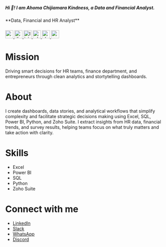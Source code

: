 <h5 align="left">Hi 👋! I am Ahoma Chijiamara Kindness, a Data and Financial Analyst.</h5>
**Data, Financial and HR Analyst**

###

<div align="left">
  <a href="mailto:kindnesschijiamara@gmail.com" target="_blank">
    <img src="https://img.shields.io/static/v1?message=Gmail&logo=gmail&label=&color=D14836&logoColor=white&labelColor=&style=plastic" height="25" alt="gmail logo"  />
  </a>
  <a href="https://discord.gg/622aRqDn" target="_blank">
    <img src="https://img.shields.io/static/v1?message=Discord&logo=discord&label=&color=7289DA&logoColor=white&labelColor=&style=plastic" height="25" alt="discord logo"  />
  </a>
  <a href="http://linkedin.com/in/ahoma-chijiamara-kindness-947310234" target="_blank">
    <img src="https://img.shields.io/static/v1?message=LinkedIn&logo=linkedin&label=&color=0077B5&logoColor=white&labelColor=&style=plastic" height="25" alt="linkedin logo"  />
  </a>
  <a href="https://wa.me/message/3CD3BPJEHDMMG1" target="_blank">
    <img src="https://img.shields.io/static/v1?message=Whatsapp&logo=whatsapp&label=&color=25D366&logoColor=white&labelColor=&style=plastic" height="25" alt="whatsapp logo"  />
  </a>
  <a href="https://join.slack.com/shareDM/zt-39lan6e82-s_6sWLL0lQeGmMg44lEajw" target="_blank">
    <img src="https://img.shields.io/static/v1?message=Slack&logo=slack&label=&color=4A154B&logoColor=white&labelColor=&style=plastic" height="25" alt="slack logo"  />
  </a>
  <img src="https://img.shields.io/static/v1?message=Youtube&logo=youtube&label=&color=FF0000&logoColor=white&labelColor=&style=plastic" height="25" alt="youtube logo"  />
</div>

###

# Mission
Driving smart decisions for HR teams, finance department, and entrepreneurs through clean analytics and stortytelling dashboards. 

# About
I create dashboards, data stories, and analytical workflows that simplify complexity and facilitate strategic decisions making using Excel, SQL, Power BI, Python, and Zoho Suite. I extract insights from HR data, financial trends, and survey results, helping teams focus on what truly matters and take action with clarity.

# Skills
* Excel
* Power BI
* SQL
* Python
* Zoho Suite

# Connect with me
- [LinkedIn](linkedin.com/in/ahoma-chijiamara-kindness-947310234)
- [Slack](https://join.slack.com/shareDM/zt-39lan6e82-s_6sWLL0lQeGmMg44lEajw)
- [WhatsApp](https://wa.me/message/3CD3BPJEHDMMG1)
- [Discord](https://discord.gg/622aRqDn)
<!--## Hi there 👋

<!--
**AhomaChijiamaraKindness/AhomaChijiamaraKindness** is a ✨ _special_ ✨ repository because its `README.md` (this file) appears on your GitHub profile.

Here are some ideas to get you started:

- 🔭 I’m currently working on ...
- 🌱 I’m currently learning ...
- 👯 I’m looking to collaborate on ...
- 🤔 I’m looking for help with ...
- 💬 Ask me about ...
- 📫 How to reach me: ...
- 😄 Pronouns: ...
- ⚡ Fun fact: ...
-->
